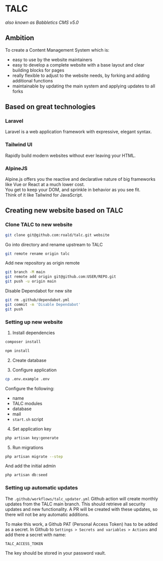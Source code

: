 # TALC
*also known as Babbletics CMS v5.0*

## Ambition
To create a Content Management System which is:
- easy to use by the website maintainers
- easy to develop a complete website with a base layout and clear building blocks for pages
- really flexible to adjust to the website needs, by forking and adding additional functions
- maintainable by updating the main system and applying updates to all forks


## Based on great technologies

### Laravel
Laravel is a web application framework with expressive, elegant syntax.

### Tailwind UI
Rapidly build modern websites without ever leaving your HTML.

### AlpineJS
Alpine.js offers you the reactive and declarative nature of big frameworks like Vue or React at a much lower cost.  
You get to keep your DOM, and sprinkle in behavior as you see fit.  
Think of it like Tailwind for JavaScript.


## Creating new website based on TALC

### Clone TALC to new website 
```sh
git clone git@github.com:roald/talc.git website
```
Go into directory and rename upstream to TALC
```sh
git remote rename origin talc
```
Add new repository as origin remote
```sh
git branch -M main
git remote add origin git@github.com:USER/REPO.git
git push -u origin main
```
Disable Dependabot for new site
```sh
git rm .github/dependabot.yml
git commit -m 'Disable Dependabot'
git push
```

### Setting up new website
1. Install dependencies
```sh
composer install
```
```sh
npm install
```

2. Create database

3. Configure application
```sh
cp .env.example .env
```

Configure the following:
- name
- TALC modules
- database
- mail
- `start.sh` script

4. Set application key
```sh
php artisan key:generate
```

5. Run migrations
```sh
php artisan migrate --step
```

And add the initial admin
```sh
php artisan db:seed
```

### Setting up automatic updates
The `.github/workflows/talc_updater.yml` Github action will create monthly updates from the TALC main branch. This should retrieve all security updates and new functionality. A PR will be created with these updates, so there will not be any automatic additions.

To make this work, a Github PAT (Personal Access Token) has to be added as a secret. In Github to `Settings > Secrets and variables > Actions` and add there a secret with name:
```
TALC_ACCESS_TOKEN
```
The key should be stored in your password vault.